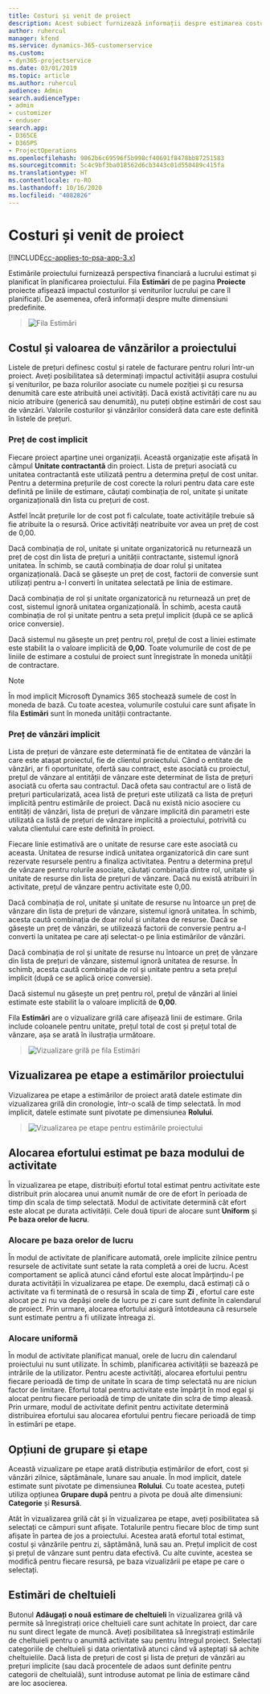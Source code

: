 ```yaml
---
title: Costuri și venit de proiect
description: Acest subiect furnizează informații despre estimarea costurilor și veniturilor proiectului.
author: ruhercul
manager: kfend
ms.service: dynamics-365-customerservice
ms.custom:
- dyn365-projectservice
ms.date: 03/01/2019
ms.topic: article
ms.author: ruhercul
audience: Admin
search.audienceType:
- admin
- customizer
- enduser
search.app:
- D365CE
- D365PS
- ProjectOperations
ms.openlocfilehash: 9862b6c69596f5b998cf40691f8478bb87251583
ms.sourcegitcommit: 5c4c9bf3ba018562d6cb3443c01d550489c415fa
ms.translationtype: HT
ms.contentlocale: ro-RO
ms.lasthandoff: 10/16/2020
ms.locfileid: "4082826"
---
```

# <a name="project-costs-and-revenue"></a>Costuri și venit de proiect

[!INCLUDE[cc-applies-to-psa-app-3.x](../includes/cc-applies-to-psa-app-3x.md)]

Estimările proiectului furnizează perspectiva financiară a lucrului estimat și planificat în planificarea proiectului. Fila **Estimări** de pe pagina **Proiecte** proiecte afișează impactul costurilor și veniturilor lucrului pe care îl planificați. De asemenea, oferă informații despre multe dimensiuni predefinite. 

> ![Fila Estimări](media/project-5.png)

## <a name="cost-and-sales-values-of-the-project"></a>Costul și valoarea de vânzărilor a proiectului

Listele de prețuri definesc costul și ratele de facturare pentru roluri într-un proiect. Aveți posibilitatea să determinați impactul activității asupra costului și veniturilor, pe baza rolurilor asociate cu numele poziției și cu resursa denumită care este atribuită unei activități. Dacă există activități care nu au nicio atribuire (generică sau denumită), nu puteți obține estimări de cost sau de vânzări. Valorile costurilor și vânzărilor consideră data care este definită în listele de prețuri.

### <a name="default-cost-price"></a>Preț de cost implicit  

Fiecare proiect aparține unei organizații. Această organizație este afișată în câmpul **Unitate contractantă** din proiect. Lista de prețuri asociată cu unitatea contractantă este utilizată pentru a determina prețul de cost unitar. Pentru a determina prețurile de cost corecte la roluri pentru data care este definită pe liniile de estimare, căutați combinația de rol, unitate și unitate organizațională din lista cu prețuri de cost. 

Astfel încât prețurile lor de cost pot fi calculate, toate activitățile trebuie să fie atribuite la o resursă. Orice activități neatribuite vor avea un preț de cost de 0,00.

Dacă combinația de rol, unitate și unitate organizatorică nu returnează un preț de cost din lista de prețuri a unității contractante, sistemul ignoră unitatea. În schimb, se caută combinația de doar rolul și unitatea organizațională. Dacă se găsește un preț de cost, factorii de conversie sunt utilizați pentru a-l converti în unitatea selectată pe linia de estimare.

Dacă combinația de rol și unitate organizatorică nu returnează un preț de cost, sistemul ignoră unitatea organizațională. În schimb, acesta caută combinația de rol și unitate pentru a seta prețul implicit (după ce se aplică orice conversie).

Dacă sistemul nu găsește un preț pentru rol, prețul de cost a liniei estimate este stabilit la o valoare implicită de **0,00**. Toate volumurile de cost de pe liniile de estimare a costului de proiect sunt înregistrate în moneda unității de contractare.

> [!NOTE]
> În mod implicit Microsoft Dynamics 365 stochează sumele de cost în moneda de bază. Cu toate acestea, volumurile costului care sunt afișate în fila **Estimări** sunt în moneda unității contractante.  

### <a name="default-sales-price"></a>Preț de vânzări implicit 

Lista de prețuri de vânzare este determinată fie de entitatea de vânzări la care este atașat proiectul, fie de clientul proiectului. Când o entitate de vânzări, ar fi oportunitate, ofertă sau contract, este asociată cu proiectul, prețul de vânzare al entității de vânzare este determinat de lista de prețuri asociată cu oferta sau contractul. Dacă ofeta sau contractul are o listă de prețuri particularizată, acea listă de prețuri este utilizată ca lista de prețuri implicitã pentru estimările de proiect. Dacă nu există nicio asociere cu entități de vânzări, lista de prețuri de vânzare implicită din parametri este utilizată ca listă de prețuri de vânzare implicită a proiectului, potrivită cu valuta clientului care este definită în proiect.

Fiecare linie estimativă are o unitate de resurse care este asociată cu aceasta. Unitatea de resurse indică unitatea organizatorică din care sunt rezervate resursele pentru a finaliza activitatea. Pentru a determina prețul de vânzare pentru rolurile asociate, căutați combinația dintre rol, unitate și unitate de resurse din lista de prețuri de vânzare. Dacă nu există atribuiri în activitate, prețul de vânzare pentru activitate este 0,00.

Dacă combinația de rol, unitate și unitate de resurse nu întoarce un preț de vânzare din lista de prețuri de vânzare, sistemul ignoră unitatea. În schimb, acesta caută combinația de doar rolul și unitatea de resurse. Dacă se găsește un preț de vânzări, se utilizează factorii de conversie pentru a-l converti la unitatea pe care ați selectat-o pe linia estimărilor de vânzări. 

Dacă combinația de rol și unitate de resurse nu întoarce un preț de vânzare din lista de prețuri de vânzare, sistemul ignoră unitatea de resurse. În schimb, acesta caută combinația de rol și unitate pentru a seta prețul implicit (după ce se aplică orice conversie).

Dacă sistemul nu găsește un preț pentru rol, prețul de vânzări al liniei estimate este stabilit la o valoare implicită de **0,00**.

Fila **Estimări** are o vizualizare grilă care afișează linii de estimare. Grila include coloanele pentru unitate, prețul total de cost și prețul total de vânzare, așa se arată în ilustrația următoare. 

> ![Vizualizare grilă pe fila Estimări](media/project-6.png)

## <a name="time-phased-view-of-project-estimates"></a>Vizualizarea pe etape a estimărilor proiectului

Vizualizarea pe etape a estimărilor de proiect arată datele estimate din vizualizarea grilă din cronologie, într-o scală de timp selectată. În mod implicit, datele estimate sunt pivotate pe dimensiunea **Rolului**.

> ![Vizualizarea pe etape pentru estimările proiectului](media/project-7.png)

## <a name="allocating-estimated-effort-based-on-the-task-mode"></a>Alocarea efortului estimat pe baza modului de activitate

În vizualizarea pe etape, distribuiți efortul total estimat pentru activitate este distribuit prin alocarea unui anumit număr de ore de efort în perioada de timp din scala de timp selectată. Modul de activitate determină cât efort este alocat pe durata activității. Cele două tipuri de alocare sunt **Uniform** și **Pe baza orelor de lucru**.

### <a name="work-hours-based-allocation"></a>Alocare pe baza orelor de lucru
 
În modul de activitate de planificare automată, orele implicite zilnice pentru resursele de activitate sunt setate la rata completă a orei de lucru. Acest comportament se aplică atunci când efortul este alocat împărțindu-l pe durata activității în vizualizarea pe etape. De exemplu, dacă estimați că o activitate va fi terminată de o resursă în scala de timp **Zi** , efortul care este alocat pe zi nu va depăși orele de lucru pe zi care sunt definite în calendarul de proiect. Prin urmare, alocarea efortului asigură întotdeauna că resursele sunt estimate pentru a fi utilizate întreaga zi.

### <a name="even-allocation"></a>Alocare uniformă

În modul de activitate planificat manual, orele de lucru din calendarul proiectului nu sunt utilizate. În schimb, planificarea activității se bazează pe intrările de la utilizator. Pentru aceste activități, alocarea efortului pentru fiecare perioadă de timp de unitate în scara de timp selectată nu are niciun factor de limitare. Efortul total pentru activitate este împărțit în mod egal și alocat pentru fiecare perioadă de timp de unitate din sclra de timp aleasă. Prin urmare, modul de activitate definit pentru activitate determină distribuirea efortului sau alocarea efortului pentru fiecare perioadă de timp în estimări pe etape.

## <a name="grouping-and-time-phasing-options"></a>Opțiuni de grupare și etape

Această vizualizare pe etape arată distribuția estimărilor de efort, cost și vânzări zilnice, săptămânale, lunare sau anuale. În mod implicit, datele estimate sunt pivotate pe dimensiunea **Rolului**. Cu toate acestea, puteți utiliza opțiunea **Grupare după** pentru a pivota pe două alte dimensiuni: **Categorie** și **Resursă**.

Atât în vizualizarea grilă cât și în vizualizarea pe etape, aveți posibilitatea să selectați ce câmpuri sunt afișate. Totalurile pentru fiecare bloc de timp sunt afișate în partea de jos a proiectului. Acestea arată efortul total estimat, costul și vânzările pentru zi, săptămână, lună sau an. Prețul implicit de cost și prețul de vânzare sunt pentru data efectivă. Cu alte cuvinte, acestea se modifică pentru fiecare resursă, pe baza vizualizării pe etape pe care o selectați.

## <a name="expense-estimates"></a>Estimări de cheltuieli

Butonul **Adăugați o nouă estimare de cheltuieli** în vizualizarea grilă vă permite să înregistrați orice cheltuieli care sunt achitate în proiect, dar care nu sunt direct legate de muncă. Aveți posibilitatea să înregistrați estimările de cheltuieli pentru o anumită activitate sau pentru întregul proiect. Selectați categoriile de cheltuieli și data orientativă atunci când vă așteptați să achite cheltuielile. Dacă lista de prețuri de cost și lista de prețuri de vânzări au prețuri implicite (sau dacă procentele de adaos sunt definite pentru categorii de cheltuială), sunt introduse automat pe linia de estimare când are loc asocierea.
